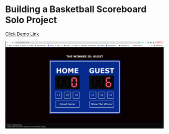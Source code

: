 # Building a Basketball Scoreboard Solo Project

[Click Demo Link](https://tangerine-macaron-821ded.netlify.app/)

<img src="images/demo.png">